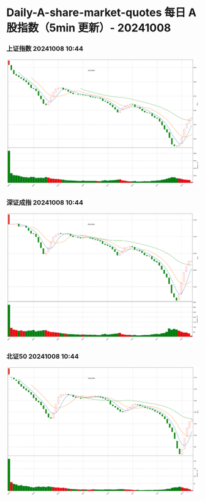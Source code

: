 
# Daily-A-share-market-quotes 每日 A 股指数（5min 更新）- 20241008

### 上证指数 20241008 10:44
![](./fig/2024/10/20241008-sh000001.png)

### 深证成指 20241008 10:44
![](./fig/2024/10/20241008-sz399001.png)

### 北证50 20241008 10:44
![](./fig/2024/10/20241008-bj899050.png)

